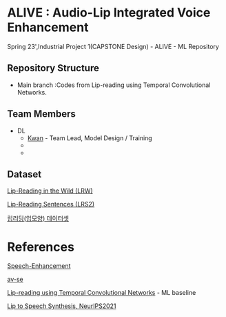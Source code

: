 # ALIVE : Audio-Lip Integrated Voice Enhancement
Spring 23',Industrial Project 1(CAPSTONE Design) - ALIVE - ML Repository

## Repository Structure

- Main branch :Codes from Lip-reading using Temporal Convolutional Networks.

## Team Members
- DL
  - [Kwan](https://github.com/kwan7595) - Team Lead, Model Design / Training
  - 
  -
  
## Dataset

[Lip-Reading in the Wild (LRW)](https://www.robots.ox.ac.uk/~vgg/data/lip_reading/lrw1.html)

[Lip-Reading Sentences (LRS2)](https://www.robots.ox.ac.uk/~vgg/data/lip_reading/lrs2.html)

[립리딩(입모양) 데이터셋](https://www.aihub.or.kr/aihubdata/data/view.do?currMenu=116&topMenu=100&aihubDataSe=ty&dataSetSn=538)

# References

[Speech-Enhancement](https://github.com/vbelz/Speech-enhancement)

[av-se](https://github.com/danmic/av-se)

[Lip-reading using Temporal Convolutional Networks](https://github.com/mpc001/Lipreading_using_Temporal_Convolutional_Networks) - ML baseline

[Lip to Speech Synthesis, NeurIPS2021](https://arxiv.org/abs/2204.01726)
